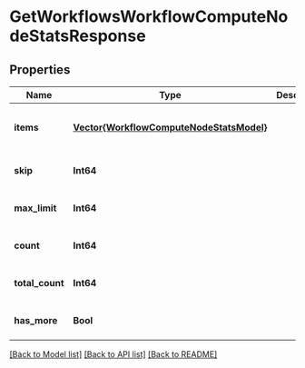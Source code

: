 # GetWorkflowsWorkflowComputeNodeStatsResponse


## Properties
Name | Type | Description | Notes
------------ | ------------- | ------------- | -------------
**items** | [**Vector{WorkflowComputeNodeStatsModel}**](WorkflowComputeNodeStatsModel.md) |  | [optional] [default to nothing]
**skip** | **Int64** |  | [default to nothing]
**max_limit** | **Int64** |  | [default to nothing]
**count** | **Int64** |  | [default to nothing]
**total_count** | **Int64** |  | [default to nothing]
**has_more** | **Bool** |  | [default to nothing]


[[Back to Model list]](../README.md#models) [[Back to API list]](../README.md#api-endpoints) [[Back to README]](../README.md)


